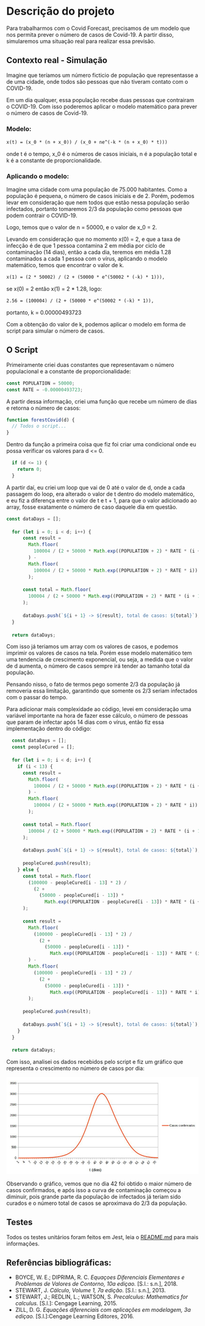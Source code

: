 # Descrição do projeto

Para trabalharmos com o Covid Forecast, precisamos de um modelo que nos permita prever o número de casos de Covid-19. A partir disso, simularemos uma situação real para realizar essa previsão.

## Contexto real - Simulação

Imagine que teríamos um número ficticio de população que representasse a de uma cidade, onde todos são pessoas que não tiveram contato com o COVID-19.

Em um dia qualquer, essa população recebe duas pessoas que contrairam o COVID-19. Com isso poderemos aplicar o modelo matemático para prever o número de casos de Covid-19.

### Modelo:
```latex
x(t) = (x_0 * (n + x_0)) / (x_0 + ne^(-k * (n + x_0) * t)))
```
onde t é o tempo, x_0 é o números de casos iniciais, n é a população total e k é a constante de proporcionalidade.

### Aplicando o modelo:

Imagine uma cidade com uma população de 75.000 habitantes. Como a população é pequena, o número de casos iniciais e de 2. Porém, podemos levar em consideração que nem todos que estão nessa população serão infectados, portanto tomaremos 2/3 da população como pessoas que podem contrair o COVID-19.

Logo, temos que o valor de n = 50000, e o valor de x_0 = 2.

Levando em consideração que no momento x(0) = 2, e que a taxa de infecção é de que 1 pessoa contamina 2 em média por ciclo de contaminação (14 dias), então a cada dia, teremos em média 1.28 contaminados a cada 1 pessoa com o vírus, aplicando o modelo matemático, temos que encontrar o valor de k.

```latex
x(1) = (2 * 50002) / (2 + (50000 * e^(50002 * (-k) * 1))),
```
se x(0) = 2 então x(1) = 2 * 1.28, logo:

```latex
2.56 = (100004) / (2 + (50000 * e^(50002 * (-k) * 1)), 
```
portanto, k = 0.00000493723

Com a obtenção do valor de k, podemos aplicar o modelo em forma de script para simular o número de casos.

## O Script

Primeiramente criei duas constantes que representavam o número populacional e a constante de proporcionalidade:

```javascript
const POPULATION = 50000;
const RATE = -0.00000493723;
```
A partir dessa informação, criei uma função que recebe um número de dias e retorna o número de casos:
```javascript
function forestCovid(d) {
  // Todos o script...
}
```
Dentro da função a primeira coisa que fiz foi criar uma condicional onde eu possa verificar os valores para d <= 0.
```javascript
  if (d <= 1) {
    return 0;
  }
```
A partir daí, eu criei um loop que vai de 0 até o valor de d, onde a cada passagem do loop, era alterado o valor de t dentro do modelo matemático, e eu fiz a diferença entre o valor de t e t + 1, para que o valor adicionado ao array, fosse exatamente o número de caso daquele dia em questão.
```javascript
const dataDays = [];

  for (let i = 0; i < d; i++) {
      const result =
        Math.floor(
          100004 / (2 + 50000 * Math.exp((POPULATION + 2) * RATE * (i + 1))),
        ) -
        Math.floor(
          100004 / (2 + 50000 * Math.exp((POPULATION + 2) * RATE * i)),
        );

      const total = Math.floor(
        100004 / (2 + 50000 * Math.exp((POPULATION + 2) * RATE * (i + 1))),
      );

      dataDays.push(`${i + 1} -> ${result}, total de casos: ${total}`);
  }

  return dataDays;
```
Com isso já teriamos um array com os valores de casos, e podemos imprimir os valores de casos na tela. Porém esse modelo matemático tem uma tendencia de crescimento exponencial, ou seja, a medida que o valor de d aumenta, o número de casos sempre irá tender ao tamanho total da população.

Pensando nisso, o fato de termos pego somente 2/3 da população já removeria essa limitação, garantindo que somente os 2/3 seriam infectados com o passar do tempo.

Para adicionar mais complexidade ao código, levei em consideração uma variável importante na hora de fazer esse cálculo, o número de pessoas que param de infectar após 14 dias com o vírus, então fiz essa implementação dentro do código:
```javascript
  const dataDays = [];
  const peopleCured = [];

  for (let i = 0; i < d; i++) {
    if (i < 13) {
      const result =
        Math.floor(
          100004 / (2 + 50000 * Math.exp((POPULATION + 2) * RATE * (i + 1))),
        ) -
        Math.floor(
          100004 / (2 + 50000 * Math.exp((POPULATION + 2) * RATE * i)),
        );

      const total = Math.floor(
        100004 / (2 + 50000 * Math.exp((POPULATION + 2) * RATE * (i + 1))),
      );

      dataDays.push(`${i + 1} -> ${result}, total de casos: ${total}`);

      peopleCured.push(result);
    } else {
      const total = Math.floor(
        (100000 - peopleCured[i - 13] * 2) /
          (2 +
            (50000 - peopleCured[i - 13]) *
              Math.exp((POPULATION - peopleCured[i - 13]) * RATE * (i + 1))),
      );

      const result =
        Math.floor(
          (100000 - peopleCured[i - 13] * 2) /
            (2 +
              (50000 - peopleCured[i - 13]) *
                Math.exp((POPULATION - peopleCured[i - 13]) * RATE * (i + 1))),
        ) -
        Math.floor(
          (100000 - peopleCured[i - 13] * 2) /
            (2 +
              (50000 - peopleCured[i - 13]) *
                Math.exp((POPULATION - peopleCured[i - 13]) * RATE * i)),
        );

      peopleCured.push(result);

      dataDays.push(`${i + 1} -> ${result}, total de casos: ${total}`);
    }
  }

  return dataDays;
```
Com isso, analisei os dados recebidos pelo script e fiz um gráfico que representa o crescimento no número de casos por dia:

![Gráfico](./images/grafico.jpg)

Observando o gráfico, vemos que no dia 42 foi obtido o maior número de casos confirmados, e após isso a curva de contaminação começou a diminuir, pois grande parte da população de infectados já teriam sido curados e o número total de casos se aproximava do 2/3 da população.

## Testes
Todos os testes unitários foram feitos em Jest, leia o [README.md](/README.md) para mais informações.

## Referências bibliográficas:

- BOYCE, W. E.; DIPRIMA, R. C. _Equaçoes Diferenciais Elementares e Problemas de Valores de Contorno, 10a ediçao._ [S.l.: s.n.], 2018.
- STEWART, J. _Cálculo, Volume 1, 7a edição._ [S.l.: s.n.], 2013.
- STEWART, J.; REDLIN, L.; WATSON, S. _Precalculus: Mathematics for calculus._ [S.l.]: Cengage Learning, 2015.
- ZILL, D. G. _Equações diferenciais com aplicações em modelagem, 3a ediçao._ [S.l.]:Cengage Learning Editores, 2016.